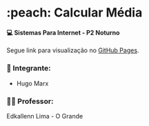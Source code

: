 <h1> :peach: Calcular Média </h1>

#### :computer: Sistemas Para Internet - P2 Noturno
Segue link para visualização no [GitHub Pages](https://hugoliraaa.github.io/Atividade-Programa-o-Web-master/Atividade-Programa-o-Web-master/index2.html).
 
### :dancers: Integrante: 
- Hugo Marx 

### :man_teacher: Professor:
Edkallenn Lima - O Grande
